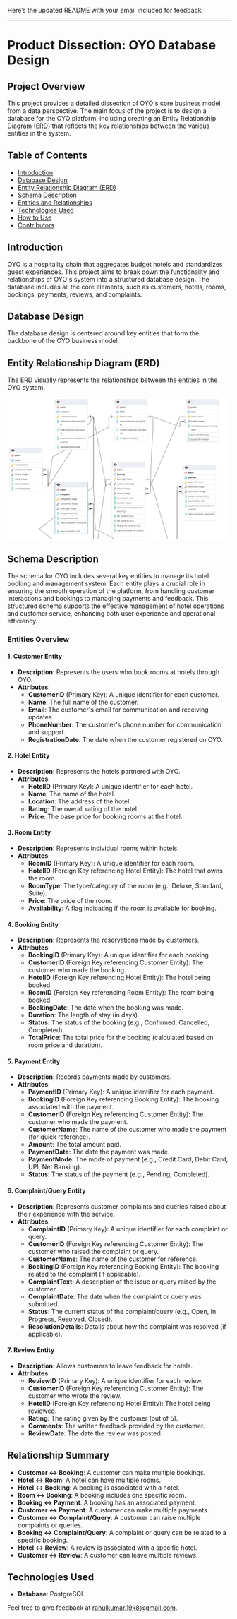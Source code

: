Here’s the updated README with your email included for feedback:

---

# Product Dissection: OYO Database Design

## Project Overview

This project provides a detailed dissection of OYO's core business model from a data perspective. The main focus of the project is to design a database for the OYO platform, including creating an Entity Relationship Diagram (ERD) that reflects the key relationships between the various entities in the system.

## Table of Contents

- [Introduction](#introduction)
- [Database Design](#database-design)
- [Entity Relationship Diagram (ERD)](#entity-relationship-diagram-erd)
- [Schema Description](#schema-description)
- [Entities and Relationships](#entities-and-relationships)
- [Technologies Used](#technologies-used)
- [How to Use](#how-to-use)
- [Contributors](#contributors)

## Introduction

OYO is a hospitality chain that aggregates budget hotels and standardizes guest experiences. This project aims to break down the functionality and relationships of OYO's system into a structured database design. The database includes all the core elements, such as customers, hotels, rooms, bookings, payments, reviews, and complaints.

## Database Design

The database design is centered around key entities that form the backbone of the OYO business model.

## Entity Relationship Diagram (ERD)

The ERD visually represents the relationships between the entities in the OYO system. 

<img src='erd_diagram./Oyo_Schema.png' alt ='Erd_Diagram'>

## Schema Description

The schema for OYO includes several key entities to manage its hotel booking and management system. Each entity plays a crucial role in ensuring the smooth operation of the platform, from handling customer interactions and bookings to managing payments and feedback. This structured schema supports the effective management of hotel operations and customer service, enhancing both user experience and operational efficiency.

### Entities Overview

#### 1. Customer Entity
- **Description**: Represents the users who book rooms at hotels through OYO.
- **Attributes**:
  - **CustomerID** (Primary Key): A unique identifier for each customer.
  - **Name**: The full name of the customer.
  - **Email**: The customer's email for communication and receiving updates.
  - **PhoneNumber**: The customer's phone number for communication and support.
  - **RegistrationDate**: The date when the customer registered on OYO.

#### 2. Hotel Entity
- **Description**: Represents the hotels partnered with OYO.
- **Attributes**:
  - **HotelID** (Primary Key): A unique identifier for each hotel.
  - **Name**: The name of the hotel.
  - **Location**: The address of the hotel.
  - **Rating**: The overall rating of the hotel.
  - **Price**: The base price for booking rooms at the hotel.

#### 3. Room Entity
- **Description**: Represents individual rooms within hotels.
- **Attributes**:
  - **RoomID** (Primary Key): A unique identifier for each room.
  - **HotelID** (Foreign Key referencing Hotel Entity): The hotel that owns the room.
  - **RoomType**: The type/category of the room (e.g., Deluxe, Standard, Suite).
  - **Price**: The price of the room.
  - **Availability**: A flag indicating if the room is available for booking.

#### 4. Booking Entity
- **Description**: Represents the reservations made by customers.
- **Attributes**:
  - **BookingID** (Primary Key): A unique identifier for each booking.
  - **CustomerID** (Foreign Key referencing Customer Entity): The customer who made the booking.
  - **HotelID** (Foreign Key referencing Hotel Entity): The hotel being booked.
  - **RoomID** (Foreign Key referencing Room Entity): The room being booked.
  - **BookingDate**: The date when the booking was made.
  - **Duration**: The length of stay (in days).
  - **Status**: The status of the booking (e.g., Confirmed, Cancelled, Completed).
  - **TotalPrice**: The total price for the booking (calculated based on room price and duration).

#### 5. Payment Entity
- **Description**: Records payments made by customers.
- **Attributes**:
  - **PaymentID** (Primary Key): A unique identifier for each payment.
  - **BookingID** (Foreign Key referencing Booking Entity): The booking associated with the payment.
  - **CustomerID** (Foreign Key referencing Customer Entity): The customer who made the payment.
  - **CustomerName**: The name of the customer who made the payment (for quick reference).
  - **Amount**: The total amount paid.
  - **PaymentDate**: The date the payment was made.
  - **PaymentMode**: The mode of payment (e.g., Credit Card, Debit Card, UPI, Net Banking).
  - **Status**: The status of the payment (e.g., Pending, Completed).

#### 6. Complaint/Query Entity
- **Description**: Represents customer complaints and queries raised about their experience with the service.
- **Attributes**:
  - **ComplaintID** (Primary Key): A unique identifier for each complaint or query.
  - **CustomerID** (Foreign Key referencing Customer Entity): The customer who raised the complaint or query.
  - **CustomerName**: The name of the customer for reference.
  - **BookingID** (Foreign Key referencing Booking Entity): The booking related to the complaint (if applicable).
  - **ComplaintText**: A description of the issue or query raised by the customer.
  - **ComplaintDate**: The date when the complaint or query was submitted.
  - **Status**: The current status of the complaint/query (e.g., Open, In Progress, Resolved, Closed).
  - **ResolutionDetails**: Details about how the complaint was resolved (if applicable).

#### 7. Review Entity
- **Description**: Allows customers to leave feedback for hotels.
- **Attributes**:
  - **ReviewID** (Primary Key): A unique identifier for each review.
  - **CustomerID** (Foreign Key referencing Customer Entity): The customer who wrote the review.
  - **HotelID** (Foreign Key referencing Hotel Entity): The hotel being reviewed.
  - **Rating**: The rating given by the customer (out of 5).
  - **Comments**: The written feedback provided by the customer.
  - **ReviewDate**: The date the review was posted.

## Relationship Summary
- **Customer ↔ Booking**: A customer can make multiple bookings.
- **Hotel ↔ Room**: A hotel can have multiple rooms.
- **Hotel ↔ Booking**: A booking is associated with a hotel.
- **Room ↔ Booking**: A booking includes one specific room.
- **Booking ↔ Payment**: A booking has an associated payment.
- **Customer ↔ Payment**: A customer can make multiple payments.
- **Customer ↔ Complaint/Query**: A customer can raise multiple complaints or queries.
- **Booking ↔ Complaint/Query**: A complaint or query can be related to a specific booking.
- **Hotel ↔ Review**: A review is associated with a specific hotel.
- **Customer ↔ Review**: A customer can leave multiple reviews.

## Technologies Used

- **Database**: PostgreSQL




Feel free to give feedback at [rahulkumar.19k8@gmail.com](mailto:rahulkumar.19k8@gmail.com).

